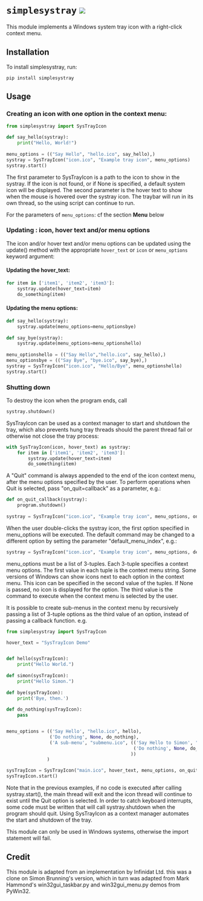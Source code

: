 # `simplesystray` [![](https://img.shields.io/pypi/v/simplesystray)](https://pypi.org/project/simplesystray/)

This module implements a Windows system tray icon with a right-click context menu.

## Installation

To install simplesystray, run:

```
pip install simplesystray
```

## Usage

### Creating an icon with one option in the context menu:

```python
from simplesystray import SysTrayIcon

def say_hello(systray):
    print("Hello, World!")
    
menu_options = (("Say Hello", "hello.ico", say_hello),)
systray = SysTrayIcon("icon.ico", "Example tray icon", menu_options)
systray.start()
```

The first parameter to SysTrayIcon is a path to the icon to show in the systray. If the icon is not found, or
if None is specified, a default system icon will be displayed.
The second parameter is the hover text to show when the mouse is hovered over the systray icon.
The traybar will run in its own thread, so the using script can continue to run.

For the parameters of `menu_options`: cf the section **Menu** below

### Updating : icon, hover text and/or menu options
The icon and/or hover text and/or menu options can be updated using the update() method with the appropriate `hover_text` or `icon` or  `menu_options` keyword argument:

#### Updating the hover_text:
```python
for item in ['item1', 'item2', 'item3']:
    systray.update(hover_text=item)
    do_something(item)
```

#### Updating the menu options:
```python
def say_hello(systray):
    systray.update(menu_options=menu_optionsbye)
    
def say_bye(systray):
    systray.update(menu_options=menu_optionshello)
    
menu_optionshello = (("Say Hello","hello.ico", say_hello),)
menu_optionsbye = (("Say Bye", "bye.ico", say_bye),)
systray = SysTrayIcon("icon.ico", "Hello/Bye", menu_optionshello)   
systray.start()
```

### Shutting down
To destroy the icon when the program ends, call

```python
systray.shutdown()
```

SysTrayIcon can be used as a context manager to start and shutdown the tray, which also prevents hung tray threads should the parent thread fail or otherwise not close the tray process:

```python
with SysTrayIcon(icon, hover_text) as systray:
    for item in ['item1', 'item2', 'item3']:
        systray.update(hover_text=item)
        do_something(item)
```

A "Quit" command is always appended to the end of the icon context menu, after the menu options specified by the user.
To perform operations when Quit is selected, pass "on_quit=callback" as a parameter, e.g.:

```python
def on_quit_callback(systray):
    program.shutdown()
    
systray = SysTrayIcon("icon.ico", "Example tray icon", menu_options, on_quit=on_quit_callback)
```

When the user double-clicks the systray icon, the first option specified in menu_options will be executed. The default
command may be changed to a different option by setting the parameter "default_menu_index", e.g.:

```python
systray = SysTrayIcon("icon.ico", "Example tray icon", menu_options, default_menu_index=2)
```

menu_options must be a list of 3-tuples. Each 3-tuple specifies a context menu options. The first value in each tuple
is the context menu string.
Some versions of Windows can show icons next to each option in the context menu. This icon can be specified in
the second value of the tuples. If None is passed, no icon is displayed for the option.
The third value is the command to execute when the context menu is selected by the user.

It is possible to create sub-menus in the context menu by recursively passing a list of 3-tuple options as the third
value of an option, instead of passing a callback function. e.g.

```python
from simplesystray import SysTrayIcon

hover_text = "SysTrayIcon Demo"


def hello(sysTrayIcon):
    print("Hello World.")
    
def simon(sysTrayIcon):
    print("Hello Simon.")
    
def bye(sysTrayIcon):
    print('Bye, then.')
    
def do_nothing(sysTrayIcon):
    pass


menu_options = (('Say Hello', "hello.ico", hello),
                ('Do nothing', None, do_nothing),
                ('A sub-menu', "submenu.ico", (('Say Hello to Simon', "simon.ico", simon),
                                               ('Do nothing', None, do_nothing),
                                              ))
               )

sysTrayIcon = SysTrayIcon("main.ico", hover_text, menu_options, on_quit=bye, default_menu_index=1)
sysTrayIcon.start()
```

Note that in the previous examples, if no code is executed after calling systray.start(), the main thread will
exit and the icon thread will continue to exist until the Quit option is selected. In order to catch keyboard
interrupts, some code must be written that will call systray.shutdown when the program should quit.
Using SysTrayIcon as a context manager automates the start and shutdown of the tray.

This module can only be used in Windows systems, otherwise the import statement will fail.

## Credit

This module is adapted from an implementation by Infinidat Ltd. this was a clone on Simon Brunning's version, which in turn was adapted from Mark Hammond's
win32gui_taskbar.py and win32gui_menu.py demos from PyWin32.

